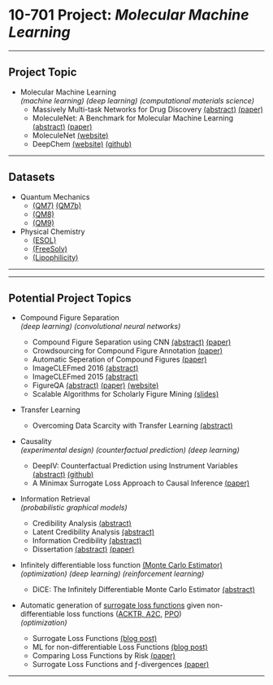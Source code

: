 # 10-701 Project: _Molecular Machine Learning_

---

## Project Topic

*  Molecular Machine Learning  
   _(machine learning)_ _(deep learning)_ _(computational materials science)_
   *  Massively Multi-task Networks for Drug Discovery [(abstract)](http://de.arxiv.org/abs/1502.02072) [(paper)](http://de.arxiv.org/pdf/1502.02072v1)
   *  MoleculeNet: A Benchmark for Molecular Machine Learning [(abstract)](http://lanl.arxiv.org/abs/1703.00564) [(paper)](http://lanl.arxiv.org/pdf/1703.00564v2)
   *  MoleculeNet [(website)](http://moleculenet.ai)
   *  DeepChem [(website)](https://deepchem.io)   [(github)](https://github.com/deepchem/deepchem)

---

## Datasets
* Quantum Mechanics
  * [(QM7)](http://deepchem.io.s3-website-us-west-1.amazonaws.com/datasets/qm7.mat) [(QM7b)](http://deepchem.io.s3-website-us-west-1.amazonaws.com/datasets/qm7b.mat)
  * [(QM8)](http://deepchem.io.s3-website-us-west-1.amazonaws.com/datasets/gdb8.tar.gz)
  * [(QM9)](http://deepchem.io.s3-website-us-west-1.amazonaws.com/datasets/gdb9.tar.gz) 
* Physical Chemistry
  * [(ESOL)](http://deepchem.io.s3-website-us-west-1.amazonaws.com/datasets/delaney-processed.csv)
  * [(FreeSolv)](http://deepchem.io.s3-website-us-west-1.amazonaws.com/datasets/SAMPL.csv)
  * [(Lipophilicity)](http://deepchem.io.s3-website-us-west-1.amazonaws.com/datasets/Lipophilicity.csv)

---



---

## Potential Project Topics


*  Compound Figure Separation  
   _(deep learning)_ _(convolutional neural networks)_
   *  Compound Figure Separation using CNN [(abstract)](https://arxiv.org/abs/1703.05105) [(paper)](http://ceur-ws.org/Vol-1391/25-CR.pdf)
   *  Crowdsourcing for Compound Figure Annotation [(paper)](https://lhncbc.nlm.nih.gov/system/files/pub9437.pdf)
   *  Automatic Seperation of Compound Figures [(paper)](http://www-itec.uni-klu.ac.at/bib/files/fig-separation-mtap.pdf)
   *  ImageCLEFmed 2016 [(abstract)](http://www.imageclef.org/2016/medical)
   *  ImageCLEFmed 2015 [(abstract)](http://www.imageclef.org/2015/medical)
   *  FigureQA [(abstract)](https://arxiv.org/abs/1710.07300) [(paper)](https://arxiv.org/pdf/1710.07300.pdf) [(website)](https://datasets.maluuba.com/FigureQA)
   *  Scalable Algorithms for Scholarly Figure Mining [(slides)](https://www.ifis.uni-luebeck.de/~groppe/sbd/resources/2016/slides/SBD16-s1-t2.pdf)


*  Transfer Learning  
   *  Overcoming Data Scarcity with Transfer Learning [(abstract)](https://arxiv.org/abs/1711.05099)


*  Causality  
   _(experimental design)_  _(counterfactual prediction)_ _(deep learning)_
   *  DeepIV: Counterfactual Prediction using Instrument Variables [(abstract)](http://proceedings.mlr.press/v70/hartford17a.html) [(github)](https://github.com/jhartford/DeepIV)
   *  A Minimax Surrogate Loss Approach to Causal Inference [(paper)](http://web.mit.edu/stgoh/www/mypage/causalwebsite.pdf)


*  Information Retrieval  
   _(probabilistic graphical models)_  
   *  Credibility Analysis [(abstract)](https://arxiv.org/abs/1707.08309)
   *  Latent Credibility Analysis [(abstract)](https://experts.illinois.edu/en/publications/latent-credibility-analysis)
   *  Information Credibility [(abstract)](https://link.springer.com/chapter/10.1007/978-3-319-29175-8_12)
   *  Dissertation [(abstract)](https://smartech.gatech.edu/handle/1853/55646) [(paper)](https://smartech.gatech.edu/bitstream/handle/1853/55646/ZOU-DISSERTATION-2016.pdf?sequence=1&isAllowed=y)


*  Infinitely differentiable loss function [(Monte Carlo Estimator)](https://en.wikipedia.org/wiki/Monte_Carlo_method)  
   _(optimization)_  _(deep learning)_ _(reinforcement learning)_
   *  DiCE: The Infinitely Differentiable Monte Carlo Estimator [(abstract)](https://arxiv.org/abs/1802.05098)


*  Automatic generation of [surrogate loss functions](https://stats.stackexchange.com/a/267509/147296) given non-differentiable loss functions ([ACKTR, A2C](https://blog.openai.com/baselines-acktr-a2c/), [PPO](https://blog.openai.com/openai-baselines-ppo/))  
   _(optimization)_
   *  Surrogate Loss Functions [(blog post)](http://fa.bianp.net/blog/2014/surrogate-loss-functions-in-machine-learning/)
   *  ML for non-differentiable Loss Functions [(blog post)](http://khanhxnguyen.com/machine-learning-non-differentiable-loss-functions/)
   *  Comparing Loss Functions by Risk [(paper)](http://www.isa.uni-stuttgart.de/Steinwart/Publikationen/2007/Steinwart07a.pdf)
   *  Surrogate Loss Functions and ƒ-divergences [(paper)](https://projecteuclid.org/download/pdfview_1/euclid.aos/1236693153)


---
